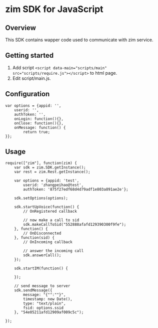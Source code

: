 # zim SDK for JavaScript

## Overview

This SDK contains wapper code used to communicate with zim service.


## Getting started

1. Add script `<script data-main="scripts/main" src="scripts/require.js"></script>` to html page.
2. Edit script/main.js.

## Configuration

    var options = {appid: '',
        userid: '',
        authToken: '',
        onLogin: function(){},
        onClose: function(){},
        onMessage: function() {
            return true;
    }};

## Usage

    require(["zim"], function(zim) {
        var sdk = zim.SDK.getInstance();
        var rest = zim.Rest.getInstance();

        var options = {appid: 'test',
            userid: 'zhangpeihao@test',
            authToken: '875f27edf68d4d79adf1e803a891ae2e'};

        sdk.setOptions(options);

        sdk.startUpVoice(function() {
            // OnRegistered callback

            // now make a call to sid
            sdk.makeCallToSid("552888afafd129390300f9fe");
        }, function() {
            // OnDisconnected
        }, function(sid) {
            // OnIncoming callback

            // answer the incoming call
            sdk.answerCall();
        });

        sdk.startIM(function() {

        });

        // send message to server
        sdk.sendMessage({
            message: "{"":""}",
            timestamp: new Date(),
            type: "text/plain",
            fsid: options.ssid
        }, "54e05211afd12909af009c5c");

    });